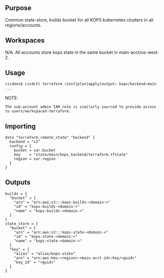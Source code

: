 ## Purpose
Common state-store, builds bucket for all KOPS kubernetes clusters in all regions/accounts.

## Workspaces
N/A.  All accounts store kops state in the same bucket in main-acct/us-west-2.

## Usage
```bash
cicdenv$ cicdctl terraform <init|plan|apply|output> kops/backend:main
...
```

NOTE:
```
The sub-account admin IAM role is similarly sourced to provide access to users/workspaced-terraform.
```

## Importing
```hcl
data "terraform_remote_state" "backend" {
  backend = "s3"
  config = {
    bucket = var.bucket
    key    = "state/main/kops_backend/terraform.tfstate"
    region = var.region
  }
}
```

## Outputs
```hcl
builds = {
  "bucket" = {
    "arn" = "arn:aws:s3:::kops-builds-<domain->"
    "id" = "kops-builds-<domain->"
    "name" = "kops-builds-<domain->"
  }
}
state_store = {
  "bucket" = {
    "arn" = "arn:aws:s3:::kops-state-<domain->"
    "id" = "kops-state-<domain->"
    "name" = "kops-state-<domain->"
  }
  "key" = {
    "alias" = "alias/kops-state"
    "arn" = "arn:aws:kms:<region>:<main-acct-id>:key/<guid>"
    "key_id" = "<guid>"
  }
}
```
